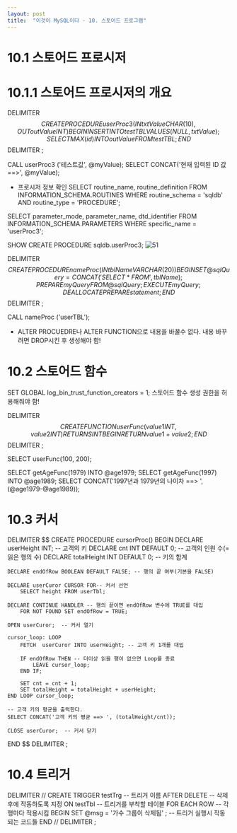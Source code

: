 ```yaml
---
layout: post
title:  "이것이 MySQL이다 - 10. 스토어드 프로그램"
---
```


# 10.1 스토어드 프로시저
# 10.1.1 스토어드 프로시저의 개요
DELIMITER $$
CREATE PROCEDURE userProc3(
    IN txtValue CHAR(10),
    OUT outValue INT
)
BEGIN
  INSERT INTO testTBL VALUES(NULL,txtValue);
  SELECT MAX(id) INTO outValue FROM testTBL; 
END $$
DELIMITER ;

CALL userProc3 ('테스트값', @myValue);
SELECT CONCAT('현재 입력된 ID 값 ==>', @myValue);

- 프로시저 정보 확인
SELECT routine_name, routine_definition FROM INFORMATION_SCHEMA.ROUTINES
    WHERE routine_schema = 'sqldb' AND routine_type = 'PROCEDURE';

SELECT parameter_mode, parameter_name, dtd_identifier
	FROM INFORMATION_SCHEMA.PARAMETERS
	WHERE specific_name = 'userProc3';
  
SHOW CREATE PROCEDURE sqldb.userProc3;
![51](https://user-images.githubusercontent.com/86064022/128621940-66e7d149-bf03-45e0-95d5-12edc6bb6900.png)

DELIMITER $$
CREATE PROCEDURE nameProc(
    IN tblName VARCHAR(20)
)
BEGIN
  SET @sqlQuery = CONCAT('SELECT * FROM ', tblName);
  PREPARE myQuery FROM @sqlQuery;
  EXECUTE myQuery;
  DEALLOCATE PREPARE statement;
END $$
DELIMITER ;

CALL nameProc ('userTBL');

- ALTER PROCUEDRE나 ALTER FUNCTION으로 내용을 바꿀수 없다. 내용 바꾸려면 DROP시킨 후 생성해야 함!

# 10.2 스토어드 함수
SET GLOBAL log_bin_trust_function_creators = 1;
스토어드 함수 생성 권한을 허용해줘야 함!

DELIMITER $$
CREATE FUNCTION userFunc(value1 INT, value2 INT)
    RETURNS INT
BEGIN
    RETURN value1 + value2;
END $$
DELIMITER ;

SELECT userFunc(100, 200);

SELECT getAgeFunc(1979) INTO @age1979;
SELECT getAgeFunc(1997) INTO @age1989;
SELECT CONCAT('1997년과 1979년의 나이차 ==> ', (@age1979-@age1989));

# 10.3 커서
DELIMITER $$
CREATE PROCEDURE cursorProc()
BEGIN
    DECLARE userHeight INT; -- 고객의 키
    DECLARE cnt INT DEFAULT 0; -- 고객의 인원 수(=읽은 행의 수)
    DECLARE totalHeight INT DEFAULT 0; -- 키의 합계
    
    DECLARE endOfRow BOOLEAN DEFAULT FALSE; -- 행의 끝 여부(기본을 FALSE)

    DECLARE userCuror CURSOR FOR-- 커서 선언
        SELECT height FROM userTbl;

    DECLARE CONTINUE HANDLER -- 행의 끝이면 endOfRow 변수에 TRUE를 대입 
        FOR NOT FOUND SET endOfRow = TRUE;
    
    OPEN userCuror;  -- 커서 열기

    cursor_loop: LOOP
        FETCH  userCuror INTO userHeight; -- 고객 키 1개를 대입
        
        IF endOfRow THEN -- 더이상 읽을 행이 없으면 Loop를 종료
            LEAVE cursor_loop;
        END IF;

        SET cnt = cnt + 1;
        SET totalHeight = totalHeight + userHeight;        
    END LOOP cursor_loop;
    
    -- 고객 키의 평균을 출력한다.
    SELECT CONCAT('고객 키의 평균 ==> ', (totalHeight/cnt));
    
    CLOSE userCuror;  -- 커서 닫기
END $$
DELIMITER ;

# 10.4 트리거
DELIMITER // 
CREATE TRIGGER testTrg  -- 트리거 이름
    AFTER  DELETE -- 삭제후에 작동하도록 지정
    ON testTbl -- 트리거를 부착할 테이블
    FOR EACH ROW -- 각 행마다 적용시킴
BEGIN
	SET @msg = '가수 그룹이 삭제됨' ; -- 트리거 실행시 작동되는 코드들
END // 
DELIMITER ;
